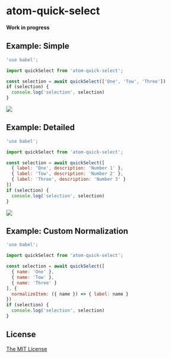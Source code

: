 # atom-quick-select

**Work in progress**

## Example: Simple

```JavaScript
'use babel';

import quickSelect from 'atom-quick-select';

const selection = await quickSelect(['One', 'Tow', 'Three'])
if (selection) {
  console.log('selection', selection)
}
```

![](https://raw.github.com/josa42/atom-quick-select/master/.github/screenshot-simple.png)

## Example: Detailed

```JavaScript
'use babel';

import quickSelect from 'atom-quick-select';

const selection = await quickSelect([
  { label: 'One', description: 'Number 1' },
  { label: 'Tow', description: 'Number 2' },
  { label: 'Three', description: 'Number 3' }
])
if (selection) {
  console.log('selection', selection)
}
```

![](https://raw.github.com/josa42/atom-quick-select/master/.github/screenshot-detailed.png)

## Example: Custom Normalization

```JavaScript
'use babel';

import quickSelect from 'atom-quick-select';

const selection = await quickSelect([
  { name: 'One' },
  { name: 'Tow' },
  { name: 'Three' }
], {
  normalizeItem: ({ name }) => { label: name }
})
if (selection) {
  console.log('selection', selection)
}
```

## License

[The MIT License](LICENSE.md)